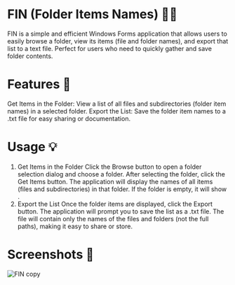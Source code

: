 # FIN (Folder Items Names) 📂✨
FIN is a simple and efficient Windows Forms application that allows users to easily browse a folder, view its items (file and folder names), and export that list to a text file. Perfect for users who need to quickly gather and save folder contents.

# Features 🚀
Get Items in the Folder: View a list of all files and subdirectories (folder item names) in a selected folder.
Export the List: Save the folder item names to a .txt file for easy sharing or documentation.

# Usage 💡
1. Get Items in the Folder
Click the Browse button to open a folder selection dialog and choose a folder.
After selecting the folder, click the Get Items button. The application will display the names of all items (files and subdirectories) in that folder.
If the folder is empty, it will show <EMPTY FOLDER>.
2. Export the List
Once the folder items are displayed, click the Export button.
The application will prompt you to save the list as a .txt file. The file will contain only the names of the files and folders (not the full paths), making it easy to share or store.

# Screenshots 📸
![FIN copy](https://github.com/user-attachments/assets/f1f5a2cd-84c1-497b-8da3-5ce9c7f68082)
